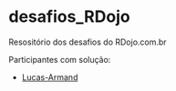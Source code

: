 # desafios_RDojo
Resositório dos desafios do RDojo.com.br

Participantes com solução:

+ [Lucas-Armand](https://github.com/Lucas-Armand/RDojo)
